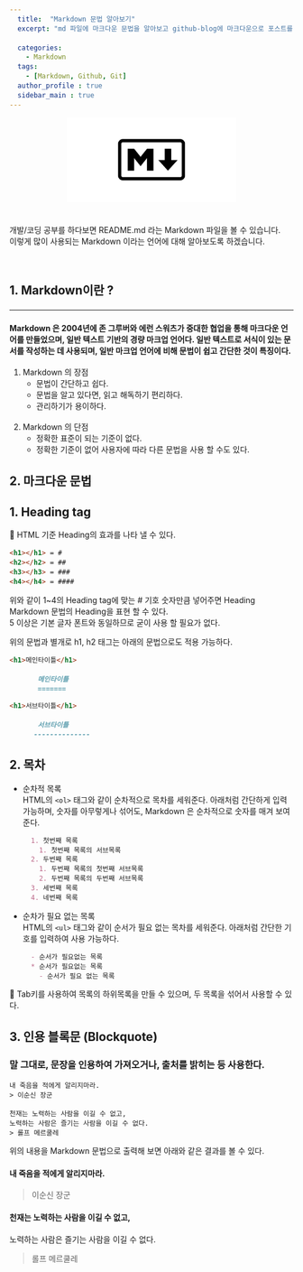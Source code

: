 ```yaml
---
  title:  "Markdown 문법 알아보기"
  excerpt: "md 파일에 마크다운 문법을 알아보고 github-blog에 마크다운으로 포스트를 작성하기"

  categories:
    - Markdown
  tags:
    - [Markdown, Github, Git]
  author_profile : true
  sidebar_main : true
---
```

<div style="text-align: center">
  <img src="../Markdown.png" width="300px">
</div><br>

#### <p align=center>
개발/코딩 공부를 하다보면 README.md 라는 Markdown 파일을 볼 수 있습니다.<br>
이렇게 많이 사용되는 Markdown 이라는 언어에 대해 알아보도록 하겠습니다.
</p><br>

## <strong>1. Markdown이란 ?</strong> <hr>
  #### Markdown 은 2004년에 존 그루버와 에런 스워츠가 중대한 협업을 통해 마크다운 언어를 만들었으며, 일반 텍스트 기반의 경량 마크업 언어다. 일반 텍스트로 서식이 있는 문서를 작성하는 데 사용되며, 일반 마크업 언어에 비해 문법이 쉽고 간단한 것이 특징이다.<br>

1. Markdown 의 장점
    - 문법이 간단하고 쉽다.
    - 문법을 알고 있다면, 읽고 해독하기 편리하다.
    - 관리하기가 용이하다.
    <br><br>
2. Markdown 의 단점
    - 정확한 표준이 되는 기준이 없다.
    - 정확한 기준이 없어 사용자에 따라 다른 문법을 사용 할 수도 있다.

## <strong>2. 마크다운 문법</strong>
## 1. Heading tag 
🔅 HTML 기준 Heading의 효과를 나타 낼 수 있다.<br>
```markdown
<h1></h1> = #
<h2></h2> = ##
<h3></h3> = ###
<h4></h4> = ####
```
위와 같이 1~4의 Heading tag에 맞는 # 기호 숫자만큼 넣어주면 Heading Markdown 문법의 Heading을 표현 할 수 있다.<br>
5 이상은 기본 글자 폰트와 동일하므로 굳이 사용 할 필요가 없다.

위의 문법과 별개로 h1, h2 태그는 아래의 문법으로도 적용 가능하다.
``` markdown
<h1>메인타이틀</h1>

       메인타이틀
       =======
```
``` markdown
<h1>서브타이틀</h1>

       서브타이틀
      --------------
```
## 2. 목차<br>

- 순차적 목록<br>
HTML의 `<ol>` 태그와 같이 순차적으로 목차를 세워준다.
아래처럼 간단하게 입력 가능하며, 숫자를 아무렇게나 섞어도, Markdown 은 순차적으로 숫자를 매겨 보여준다.

  ```markdown
    1. 첫번째 목록
      1. 첫번째 목록의 서브목록
    2. 두번째 목록
      1. 두번째 목록의 첫번째 서브목록
      2. 두번째 목록의 두번째 서브목록
    3. 세번째 목록
    4. 네번째 목록
  ```

- 순차가 필요 없는 목록<br>
  HTML의 `<ul>` 태그와 같이 순서가 필요 없는 목차를 세워준다.
  아래처럼 간단한 기호를 입력하여 사용 가능하다.

  ```markdown
    - 순서가 필요없는 목록
    * 순서가 필요없는 목록
      - 순서가 필요 없는 목록
  ```
🔅 Tab키를 사용하여 목록의 하위목록을 만들 수 있으며, 두 목록을 섞어서 사용할 수 있다.

## 3. 인용 블록문 (Blockquote)
### 말 그대로, 문장을 인용하여 가져오거나, 출처를 밝히는 등 사용한다.

```
내 죽음을 적에게 알리지마라.
> 이순신 장군

천재는 노력하는 사람을 이길 수 없고,
노력하는 사람은 즐기는 사람을 이길 수 없다.
> 롤프 메르쿨레
```
위의 내용을 Markdown 문법으로 출력해 보면 아래와 같은 결과를 볼 수 있다.<br>

#### 내 죽음을 적에게 알리지마라.
 > 이순신 장군

#### 천재는 노력하는 사람을 이길 수 없고,
노력하는 사람은 즐기는 사람을 이길 수 없다.
> 롤프 메르쿨레